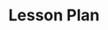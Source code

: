 ---
toc: true
layout: post
comments: true
description: This is my lesson plan.
title:  Lesson Plan
---